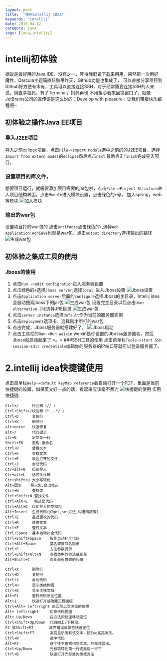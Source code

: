 ```yaml
---
layout: post
title:  "使用intellij IDEA"
keywords: "intellij"
date: 2015-04-12
category: java
tags: [java,intellij]
---
```

#  intellij初体验
据说是最好用的Java IDE，没有之一，吓得我赶紧下载来用用，果然第一次用好魔性，Darcula主题简直炫酷吊炸天，Github功能也集成了，
可以直接分享项目到Github好方便有木有，工具可以直接连接SSH，对于经常需要连接SSH的人来说，简直幸福死，有了Terminal，妈妈再也
不用担心我来回换窗口了，就像JetBrains公司的宣传语是这么说的：Develop with pleasure！让我们带着快乐编程吧~
## 初体验之操作Java EE项目
### 导入J2EE项目
导入之前eclipse项目，点击`File->Import Module`选中之前的的J2EE项目，选择`Import from extern model`的`eclipse`然后点击`next`
最后点击`finish`完成导入项目。
### 设置项目的库文件，
想要项目运行，就需要添加项目需要的jar包啦，点击`File->Project Structure`进入项目结构界面，点击`Module`进入模块设置，点击绿色的`+`号，
加入spring，web等模块
![加入模块](http://i2.tietuku.com/5d2dd21a7a197043s.png)
<!-- more -->
### 输出的war包
设置项目打的war包的
点击`artifacts`点击绿色的`+`,选择`Web Application:Achieve`也就是war包，点击`output directory`选择输出的路径
![生成war包](http://i2.tietuku.com/0b9e41ca80ca029as.png)

## 初体验之集成工具的使用
### Jboss的使用
1. 点击`Run ->edit configration`进入服务器设置
2. 点击绿色的`+`选择`Jboss server`,选择`local `进入Jboss设置
![Jboss设置](http://i2.tietuku.com/f1cf95cf1ccb78e1s.png)
3. 点击`Application server`后面的`configure`选择Jboss的主目录，Intellij idea会自动搜索jboss下的jar包
![生成war包](http://i2.tietuku.com/cdd125a88d8f0430s.png)
设置完主目录以后点击`User alternative JRE`选择JRE目录
![生成war包](http://i2.tietuku.com/aeecfd9418e1b94as.png)
4. 点击`server instance`选择`default`作为当前的服务器实例
5. 点击`deployment`选项卡，选择刚才所打的war包
6. 点击完成，Jboss服务器就搭建好了。
![Jboss启动](http://i2.tietuku.com/e4b9eead835dc1ads.png)
7. 点击工具栏的`Run->Run weixin` weixin是你设置的Jbosss服务器名，然后Jboss就启动起来了 =。=
###SSH工具的使用
点击菜单栏`Tools->start SSH session-Edit credentials`编辑你的服务器的IP端口等就可以登录服务器了。

# 2.intellij idea快捷键使用

点击菜单栏`Help->default keyMap reference`会自动打开一个PDF，里面是当前快捷键的设置，如果英文好一点的话，看起来应该毫不费力
![快捷键的使用](http://i2.tietuku.com/e403cd26fa8f754cs.png)
实用快捷键:

    Ctrl+/      行注释（// ）
    Ctrl+Shift+/块注释（*...*/ ）
    Ctrl+D      复制行
    Ctrl+X      删除行
    alt+enter   快速修复
    alt+/       代码提示
    ctr+G       定位某一行
    Shift+F6    重构-重命名
    Ctrl+R      替换文本
    Ctrl+F      查找文本
    Ctrl+E      最近打开的文件
    Ctrl+J      自动代码
    Ctr+alt+O   组织导入
    Ctr+alt+L   格式化代码
    Ctr+shift+U 大小写转化
    Alt+回车    导入包,自动修正
    Ctrl+N      查找类
    Ctrl+Shift+N 查找文件
    Ctrl+Alt+L   格式化代码
    Ctrl+Alt+O  优化导入的类和包
    Alt+Insert  生成代码(如get,set方法,构造函数等)
    Ctrl+E      最近更改的代码
    Ctrl+R      替换文本
    Ctrl+F      查找文本
    Ctrl+Space  基本自动补全代码
    Ctrl+Shift+Space    智能自动补全代码
    Ctrl+Alt+Space      类名或接口名提示
    Ctrl+P              方法参数提示
    Ctrl+Shift+Alt+N    查找类中的方法或变量
    Alt+Shift+C         对比最近修改的代码

    Ctrl+X      删除行
    Ctrl+D      复制行
    Ctrl+J      自动代码
    Ctrl+H      显示类结构图
    Ctrl+Q      显示注释文档
    Alt+F1      查找代码所在位置
    Alt+1       快速打开或隐藏工程面板
    Ctrl+Alt+ left/right 返回至上次浏览的位置
    Alt+ left/right     切换代码视图
    Alt+ Up/Down        在方法间快速移动定位
    Ctrl+Shift+Up/Down  代码向上/下移动。
    F2 或Shift+F2       高亮错误或警告快速定位
    Ctrl+Shift+F7       高亮显示所有该文本，按Esc高亮消失。
    Ctrl+W              选中代码
    Alt+F3              逐个往下查找相同文本，并高亮显示。
    Ctrl+Up/Down        光标跳转到第一行或最后一行下
    Ctrl+B              快速打开光标处的类或方法
